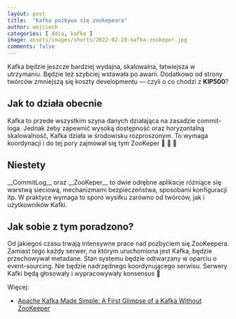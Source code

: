 ```yaml
---
layout: post
title:  "Kafka pozbywa się zookepeara"
author: wojciech
categories: [ ddia, kafka ]
image: assets/images/shorts/2022-02-20-kafka-zookeper.jpg
comments: false
---
```


Kafka będzie jeszcze bardziej wydajna, skalowalna, łatwiejsza w utrzymaniu. Będzie też szybciej wstawała po awarii.
Dodatkowo od strony twórców zmniejszą się koszty developmentu — czyli o co chodzi z __KIP500__?

<h2>Jak to działa obecnie</h2>
Kafka to przede wszystkim szyna danych działająca na zasadzie commit-loga. Jednak żeby zapewnić wysoką dostępność oraz
horyzontalną skalowalność, Kafka działa w środowisku rozproszonym. To wymaga koordynacji i do tej pory zajmował się tym
ZooKeper 🐘 🐒 🦒

<h2>Niestety</h2>
__CommitLog__ oraz __ZooKeper__ to dwie odrębne aplikacje różniące się warstwą sieciową, mechanizmami bezpieczeństwa,
sposobami konfiguracji itp. W praktyce wymaga to sporo wysiłku zarówno od twórców, jak i użytkowników Kafki.

<h2>Jak sobie z tym poradzono?</h2>
Od jakiegoś czasu trwają intensywne prace nad pozbyciem się ZooKeepera. Zamiast tego każdy serwer, na którym uruchomiona
jest Kafka, będzie przechowywał metadane. Stan systemu będzie odtwarzany w oparciu o event-sourcing. Nie będzie
nadrzędnego koordynującego serwisu. Serwery Kafki będą głosowały i wypracowywały konsensus 👏

Więcej:

- [Apache Kafka Made Simple: A First Glimpse of a Kafka Without ZooKeeper](https://www.confluent.io/blog/kafka-without-zookeeper-a-sneak-peek)